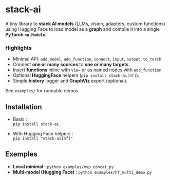 # stack-ai

A tiny library to **stack AI models** (LLMs, vision, adapters, custom functions) using Hugging Face to load model
as a **graph** and compile it into a single **PyTorch `nn.Module`**.

### Highlights
- Minimal API: `add_model`, `add_function`, `connect`, `input`, `output`, `to_torch`.
- Connect **one or many sources** to **one or many targets**.
- Insert **functions** inline with `via=` or as named nodes with `add_function`.
- Optional **HuggingFace** helpers (`pip install stack-ai[hf]`).
- Simple **history** logger and **GraphViz** export (optional).

See `examples/` for runnable demos.


## Installation

- Basic :  
  `pip install stack-ai`

- With Hugging Face helpers :  
  `pip install "stack-ai[hf]"`

## Exemples
- **Local minimal** : `python examples/mvp_concat.py`
- **Multi-model (Hugging Face)** : `python examples/hf_multi_demo.py`
